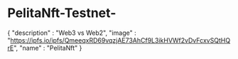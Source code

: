 ﻿# PelitaNft-Testnet-

{
    "description" : "Web3 vs Web2",
    "image" : "https://ipfs.io/ipfs/QmeeqxRD69vqzjAE73AhCf9L3ikHVWf2vDvFcxvSQtHQrE",
    "name" : "PelitaNft"
}
